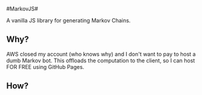 #MarkovJS#

A vanilla JS library for generating Markov Chains.

## Why? ##

AWS closed my account (who knows why) and I don't want to pay to host a dumb Markov bot. This offloads the computation to the client, so I can host FOR FREE using GitHub Pages.

## How? ##

